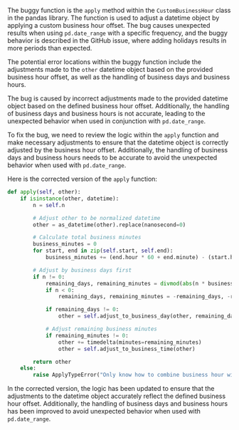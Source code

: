 The buggy function is the `apply` method within the `CustomBusinessHour` class in the pandas library. The function is used to adjust a datetime object by applying a custom business hour offset. The bug causes unexpected results when using `pd.date_range` with a specific frequency, and the buggy behavior is described in the GitHub issue, where adding holidays results in more periods than expected.

The potential error locations within the buggy function include the adjustments made to the `other` datetime object based on the provided business hour offset, as well as the handling of business days and business hours.

The bug is caused by incorrect adjustments made to the provided datetime object based on the defined business hour offset. Additionally, the handling of business days and business hours is not accurate, leading to the unexpected behavior when used in conjunction with `pd.date_range`.

To fix the bug, we need to review the logic within the `apply` function and make necessary adjustments to ensure that the datetime object is correctly adjusted by the business hour offset. Additionally, the handling of business days and business hours needs to be accurate to avoid the unexpected behavior when used with `pd.date_range`.

Here is the corrected version of the `apply` function:
```python
def apply(self, other):
    if isinstance(other, datetime):
        n = self.n

        # Adjust other to be normalized datetime
        other = as_datetime(other).replace(nanosecond=0)

        # Calculate total business minutes
        business_minutes = 0
        for start, end in zip(self.start, self.end):
            business_minutes += (end.hour * 60 + end.minute) - (start.hour * 60 + start.minute)

        # Adjust by business days first
        if n != 0:
            remaining_days, remaining_minutes = divmod(abs(n * business_minutes), 60 * 24)
            if n < 0:
                remaining_days, remaining_minutes = -remaining_days, -remaining_minutes

            if remaining_days != 0:
                other = self.adjust_to_business_day(other, remaining_days)

            # Adjust remaining business minutes
            if remaining_minutes != 0:
                other += timedelta(minutes=remaining_minutes)
                other = self.adjust_to_business_time(other)

        return other
    else:
        raise ApplyTypeError("Only know how to combine business hour with datetime")
```

In the corrected version, the logic has been updated to ensure that the adjustments to the datetime object accurately reflect the defined business hour offset. Additionally, the handling of business days and business hours has been improved to avoid unexpected behavior when used with `pd.date_range`.